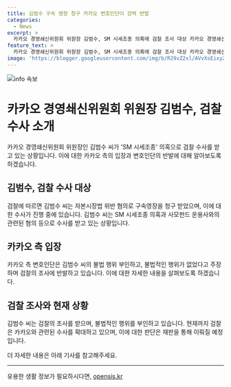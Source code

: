 ```yaml
---
title: 김범수 구속 영장 청구 카카오 변호인단이 강력 반발
categories:
  - News
excerpt: >
  카카오 경영쇄신위원회 위원장 김범수, SM 시세조종 의혹에 검찰 조사 대상 카카오 경영쇄신위원회 위원장인 김범수가 SM 시세조종 의혹으로 검찰에 조사를 받고 있다. 카카오 측은 불법행위 부인하며 반발하고, 검찰은 김 위원장에 대한 구속영장을 청구했다. 이에 대한 입장을 내고 있는 가운데, 카카오와 관련된 다른 인물들도 1심 재판이 진행 중이거나 구속기소된 상황이다.
feature_text: >
  카카오 경영쇄신위원회 위원장 김범수, SM 시세조종 의혹에 검찰 조사 대상 카카오 경영쇄신위원회 위원장인 김범수가 SM 시세조종 의혹으로 검찰에 조사를 받고 있다. 카카오 측은 불법행위 부인하며 반발하고, 검찰은 김 위원장에 대한 구속영장을 청구했다. 이에 대한 입장을 내고 있는 가운데, 카카오와 관련된 다른 인물들도 1심 재판이 진행 중이거나 구속기소된 상황이다.
image: 'https://blogger.googleusercontent.com/img/b/R29vZ2xl/AVvXsEixyZcFfHzMRdzZMjFBmAUKJYCLCGyLL1o632UiGVXcaFdKo_bkvkuCioo0uUKlGfBVcT3P84aROyZIXSBEx3Aw5nCQ3pTgDom1WDC4m8eifvWiAmWEEVb4x6G_l8C0QH225ldMjyaFvpxGEBGNO37VmDTDMHGhJPq73UglMfDca1-0aw/s1600/blogspot.png'
---
```


<p><img src="https://blogger.googleusercontent.com/img/b/R29vZ2xl/AVvXsEixyZcFfHzMRdzZMjFBmAUKJYCLCGyLL1o632UiGVXcaFdKo_bkvkuCioo0uUKlGfBVcT3P84aROyZIXSBEx3Aw5nCQ3pTgDom1WDC4m8eifvWiAmWEEVb4x6G_l8C0QH225ldMjyaFvpxGEBGNO37VmDTDMHGhJPq73UglMfDca1-0aw/s1600/blogspot.png" alt="info 속보" /></p>

<h1>카카오 경영쇄신위원회 위원장 김범수, 검찰 수사 소개</h1>

<p data-ke-size="size16">카카오 경영쇄신위원회 위원장인 김범수 씨가 'SM 시세조종' 의혹으로 검찰 수사를 받고 있는 상황입니다. 이에 대한 카카오 측의 입장과 변호인단의 반발에 대해 알아보도록 하겠습니다.</p>

<h2 data-ke-size="size26">김범수, 검찰 수사 대상</h2>

<p data-ke-size="size16">검찰에 따르면 김범수 씨는 자본시장법 위반 혐의로 구속영장을 청구 받았으며, 이에 대한 수사가 진행 중에 있습니다. 김범수 씨는 SM 시세조종 의혹과 사모펀드 운용사와의 관련된 혐의 등으로 수사를 받고 있는 상황입니다.</p>

<h2 data-ke-size="size26">카카오 측 입장</h2>

<p data-ke-size="size16">카카오 측 변호인단은 김범수 씨의 불법 행위 부인하고, 불법적인 행위가 없었다고 주장하며 검찰의 조사에 반발하고 있습니다. 이에 대한 자세한 내용을 살펴보도록 하겠습니다.</p>

<h2 data-ke-size="size26">검찰 조사와 현재 상황</h2>

<p data-ke-size="size16">김범수 씨는 검찰의 조사를 받으며, 불법적인 행위를 부인하고 있습니다. 현재까지 검찰은 카카오와 관련된 수사를 확대하고 있으며, 이에 대한 판단은 재판을 통해 이뤄질 예정입니다.</p>

<p data-ke-size="size16">더 자세한 내용은 아래 기사를 참고해주세요.</p>

<hr>

<p data-ke-size="size16"></p>
유용한 생활 정보가 필요하시다면, <a href="https://opensis.kr" rel="dofollow">opensis.kr</a>


